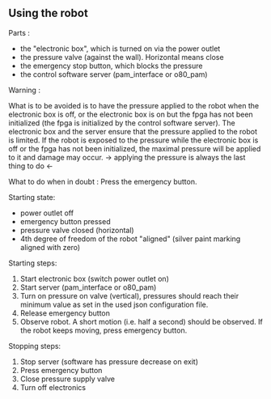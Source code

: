 Using the robot
---------------

Parts :

- the "electronic box", which is turned on via the power outlet
- the pressure valve (against the wall). Horizontal means close
- the emergency stop button, which blocks the pressure
- the control software server (pam_interface or o80_pam)

Warning :

What is to be avoided is to have the pressure applied to the robot when the electronic box is off, or the electronic box is on but the fpga has not been initialized (the fpga is initialized by the control software server). The electronic box and the server ensure that the pressure applied to the robot is limited. If the robot is exposed to the pressure while the electronic box is off or the fpga has not been initialized, the maximal pressure will be applied to it and damage may occur.
-> applying the pressure is always the last thing to do <-

What to do when in doubt :
Press the emergency button.

Starting state:

- power outlet off
- emergency button pressed
- pressure valve closed (horizontal)
- 4th degree of freedom of the robot "aligned" (silver paint marking aligned with zero)

Starting steps:

 1. Start electronic box (switch power outlet on)
 2. Start server (pam_interface or o80_pam)
 3. Turn on pressure on valve (vertical), pressures should reach their minimum value as set in the used json configuration file.
 4. Release emergency button
 5. Observe robot. A short motion (i.e. half a second) should be observed.
                   If the robot keeps moving, press emergency button.

Stopping steps:

1. Stop server (software has pressure decrease on exit)
2. Press emergency button
3. Close pressure supply valve
5. Turn off electronics
